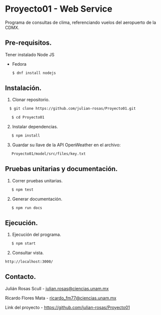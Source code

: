 # Proyecto01 - Web Service

Programa de consultas de clima, referenciando vuelos del aeropuerto de la CDMX.

## Pre-requisitos.

Tener instalado Node JS

* Fedora
  ```sh
  $ dnf install nodejs
  ```
## Instalación.

1. Clonar repositorio.
 ```sh
   $ git clone https://github.com/julian-rosas/Proyecto01.git
```

```sh
   $ cd Proyecto01
```

2. Instalar dependencias.

```sh
   $ npm install
```

3. Guardar su llave de la API OpenWeather en el archivo:

```sh
   Proyecto01/model/src/files/key.txt
```


## Pruebas unitarias y documentación.

1. Correr pruebas unitarias.

```sh
   $ npm test
```

2. Generar documentación.

```sh
   $ npm run docs
```

## Ejecución.

1. Ejecución del programa.

```sh
   $ npm start
```

2. Consultar vista.

```sh
http://localhost:3000/
```

## Contacto.

Julián Rosas Scull - julian.rosas@ciencias.unam.mx

Ricardo Flores Mata - ricardo_fm77@ciencias.unam.mx

Link del proyecto - https://github.com/julian-rosas/Proyecto01





